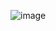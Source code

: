 ![image](https://github.com/rishiakkala/MatrixRealm/assets/122729580/cdfaaa89-346b-4c25-aec7-e79fb01cf96e)
